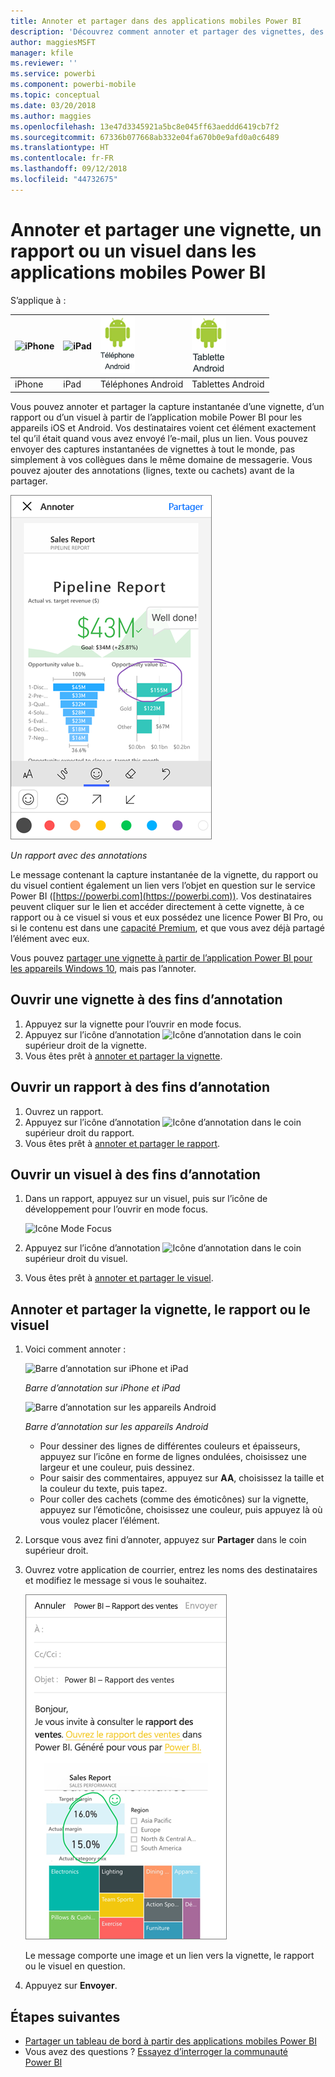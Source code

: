 ```yaml
---
title: Annoter et partager dans des applications mobiles Power BI
description: 'Découvrez comment annoter et partager des vignettes, des rapports et des visuels à partir de l’application mobile Microsoft Power BI pour iOS et Android. '
author: maggiesMSFT
manager: kfile
ms.reviewer: ''
ms.service: powerbi
ms.component: powerbi-mobile
ms.topic: conceptual
ms.date: 03/20/2018
ms.author: maggies
ms.openlocfilehash: 13e47d3345921a5bc8e045ff63aeddd6419cb7f2
ms.sourcegitcommit: 67336b077668ab332e04fa670b0e9afd0a0c6489
ms.translationtype: HT
ms.contentlocale: fr-FR
ms.lasthandoff: 09/12/2018
ms.locfileid: "44732675"
---
```

# <a name="annotate-and-share-a-tile-report-or-visual-in-power-bi-mobile-apps"></a>Annoter et partager une vignette, un rapport ou un visuel dans les applications mobiles Power BI
S’applique à :

| ![iPhone](./media/mobile-annotate-and-share-a-tile-from-the-mobile-apps/iphone-logo-50-px.png) | ![iPad](./media/mobile-annotate-and-share-a-tile-from-the-mobile-apps/ipad-logo-50-px.png) | ![Téléphone Android](./media/mobile-annotate-and-share-a-tile-from-the-mobile-apps/android-phone-logo-50-px.png) | ![Tablette Android](./media/mobile-annotate-and-share-a-tile-from-the-mobile-apps/android-tablet-logo-50-px.png) |
|:--- |:--- |:--- |:--- |
| iPhone |iPad |Téléphones Android |Tablettes Android |

Vous pouvez annoter et partager la capture instantanée d’une vignette, d’un rapport ou d’un visuel à partir de l’application mobile Power BI pour les appareils iOS et Android. Vos destinataires voient cet élément exactement tel qu’il était quand vous avez envoyé l’e-mail, plus un lien. Vous pouvez envoyer des captures instantanées de vignettes à tout le monde, pas simplement à vos collègues dans le même domaine de messagerie. Vous pouvez ajouter des annotations (lignes, texte ou cachets) avant de la partager.

![Rapport avec annotations](./media/mobile-annotate-and-share-a-tile-from-the-mobile-apps/power-bi-iphone-annotate.png)

*Un rapport avec des annotations*

Le message contenant la capture instantanée de la vignette, du rapport ou du visuel contient également un lien vers l’objet en question sur le service Power BI ([https://powerbi.com](https://powerbi.com)). Vos destinataires peuvent cliquer sur le lien et accéder directement à cette vignette, à ce rapport ou à ce visuel si vous et eux possédez une licence Power BI Pro, ou si le contenu est dans une [capacité Premium](../../service-premium.md), et que vous avez déjà partagé l’élément avec eux. 

Vous pouvez [partager une vignette à partir de l’application Power BI pour les appareils Windows 10](mobile-windows-10-phone-app-get-started.md), mais pas l’annoter.

## <a name="open-a-tile-for-annotating"></a>Ouvrir une vignette à des fins d’annotation
1. Appuyez sur la vignette pour l’ouvrir en mode focus.
2. Appuyez sur l’icône d’annotation ![Icône d’annotation](./././media/mobile-annotate-and-share-a-tile-from-the-mobile-apps/power-bi-ios-annotate-icon.png) dans le coin supérieur droit de la vignette.
3. Vous êtes prêt à [annoter et partager la vignette](mobile-annotate-and-share-a-tile-from-the-mobile-apps.md#annotate-and-share-the-tile-report-or-visual).

## <a name="open-a-report-for-annotating"></a>Ouvrir un rapport à des fins d’annotation
1. Ouvrez un rapport. 
2. Appuyez sur l’icône d’annotation ![Icône d’annotation](./././media/mobile-annotate-and-share-a-tile-from-the-mobile-apps/power-bi-ios-annotate-icon.png) dans le coin supérieur droit du rapport.
3. Vous êtes prêt à [annoter et partager le rapport](mobile-annotate-and-share-a-tile-from-the-mobile-apps.md#annotate-and-share-the-tile-report-or-visual).

## <a name="open-a-visual-for-annotating"></a>Ouvrir un visuel à des fins d’annotation
1. Dans un rapport, appuyez sur un visuel, puis sur l’icône de développement pour l’ouvrir en mode focus. 
   
    ![Icône Mode Focus](./media/mobile-annotate-and-share-a-tile-from-the-mobile-apps/power-bi-ios-visual-focus-mode.png)
2. Appuyez sur l’icône d’annotation ![Icône d’annotation](./././media/mobile-annotate-and-share-a-tile-from-the-mobile-apps/power-bi-ios-annotate-icon.png) dans le coin supérieur droit du visuel.
3. Vous êtes prêt à [annoter et partager le visuel](mobile-annotate-and-share-a-tile-from-the-mobile-apps.md#annotate-and-share-the-tile-report-or-visual).

## <a name="annotate-and-share-the-tile-report-or-visual"></a>Annoter et partager la vignette, le rapport ou le visuel
1. Voici comment annoter :  
   
   ![Barre d’annotation sur iPhone et iPad](./media/mobile-annotate-and-share-a-tile-from-the-mobile-apps/power-bi-ios-annotation-menu.png)
   
   *Barre d’annotation sur iPhone et iPad*
   
   ![Barre d’annotation sur les appareils Android](./media/mobile-annotate-and-share-a-tile-from-the-mobile-apps/power-bi-android-annotate-bar.png)
   
   *Barre d’annotation sur les appareils Android*
   
   * Pour dessiner des lignes de différentes couleurs et épaisseurs, appuyez sur l’icône en forme de lignes ondulées, choisissez une largeur et une couleur, puis dessinez.  
   * Pour saisir des commentaires, appuyez sur **AA**, choisissez la taille et la couleur du texte, puis tapez.  
   * Pour coller des cachets (comme des émoticônes) sur la vignette, appuyez sur l’émoticône, choisissez une couleur, puis appuyez là où vous voulez placer l’élément.   
2. Lorsque vous avez fini d’annoter, appuyez sur **Partager** dans le coin supérieur droit.
3. Ouvrez votre application de courrier, entrez les noms des destinataires et modifiez le message si vous le souhaitez.  
   
   ![Rapport annoté par e-mail](./media/mobile-annotate-and-share-a-tile-from-the-mobile-apps/power-bi-iphone-annotate-send.png)
   
   Le message comporte une image et un lien vers la vignette, le rapport ou le visuel en question. 
4. Appuyez sur **Envoyer**.

## <a name="next-steps"></a>Étapes suivantes
* [Partager un tableau de bord à partir des applications mobiles Power BI](mobile-share-dashboard-from-the-mobile-apps.md)
* Vous avez des questions ? [Essayez d’interroger la communauté Power BI](http://community.powerbi.com/)

